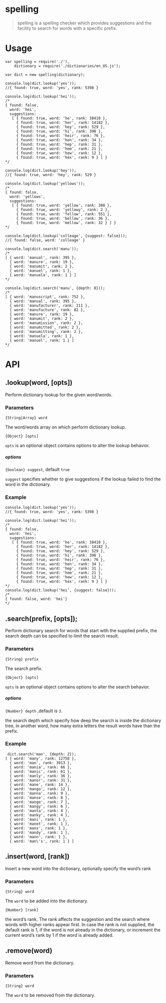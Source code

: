spelling
========

> spelling is a spelling checker which provides suggestions and the facility to search for words with a specific prefix.


# Usage
```
var spelling = require('./'),
    dictionary = require('./dictionaries/en_US.js');

var dict = new spelling(dictionary);

console.log(dict.lookup('yes'));
//{ found: true, word: 'yes', rank: 5398 }

console.log(dict.lookup('hei'));
/*
{ found: false,
  word: 'hei',
  suggestions: 
   [ { found: true, word: 'he', rank: 38410 },
     { found: true, word: 'her', rank: 14182 },
     { found: true, word: 'hey', rank: 529 },
     { found: true, word: 'hi', rank: 398 },
     { found: true, word: 'heir', rank: 76 },
     { found: true, word: 'hen', rank: 34 },
     { found: true, word: 'hep', rank: 31 },
     { found: true, word: 'hem', rank: 21 },
     { found: true, word: 'hew', rank: 12 },
     { found: true, word: 'hex', rank: 9 } ] }
*/

console.log(dict.lookup('hey'));
//{ found: true, word: 'hey', rank: 529 }

console.log(dict.lookup('yellows'));
/*
{ found: false,
  word: 'yellows',
  suggestions: 
   [ { found: true, word: 'yellow', rank: 380 },
     { found: true, word: 'yellowy', rank: 2 },
     { found: true, word: 'fellow', rank: 551 },
     { found: true, word: 'bellow', rank: 36 },
     { found: true, word: 'mellow', rank: 32 } ] }
*/

console.log(dict.lookup('colleage', {suggest: false}));
//{ found: false, word: 'colleage' }

console.log(dict.search('manu'));
/*
[ { word: 'manual', rank: 395 },
  { word: 'manure', rank: 19 },
  { word: 'manumit', rank: 2 },
  { word: 'manuel', rank: 1 },
  { word: 'manuela', rank: 1 } ]
*/

console.log(dict.search('manu', {depth: 8}));
/*
[ { word: 'manuscript', rank: 752 },
  { word: 'manual', rank: 395 },
  { word: 'manufacturer', rank: 211 },
  { word: 'manufacture', rank: 82 },
  { word: 'manure', rank: 19 },
  { word: 'manumit', rank: 2 },
  { word: 'manumission', rank: 2 },
  { word: 'manumitted', rank: 2 },
  { word: 'manumitting', rank: 2 },
  { word: 'manuela', rank: 1 },
  { word: 'manuel', rank: 1 } ]
*/

```

# API
## .lookup(word, [opts])

Perform dictionary lookup for the given word/words.

### Parameters
`{String|Array} word`

The word/words array on which perform dictionary lookup.

`{Object} [opts]`

`opts` is an optional object contains options to alter the lookup behavior.
##### options
`{boolean} suggest`, default `true`

`suggest` specifies whether to give suggestions if the lookup failed to find the word in the dictionary.

### Example
```
console.log(dict.lookup('yes'));
//{ found: true, word: 'yes', rank: 5398 }

console.log(dict.lookup('hei'));
/*
{ found: false,
  word: 'hei',
  suggestions: 
   [ { found: true, word: 'he', rank: 38410 },
     { found: true, word: 'her', rank: 14182 },
     { found: true, word: 'hey', rank: 529 },
     { found: true, word: 'hi', rank: 398 },
     { found: true, word: 'heir', rank: 76 },
     { found: true, word: 'hen', rank: 34 },
     { found: true, word: 'hep', rank: 31 },
     { found: true, word: 'hem', rank: 21 },
     { found: true, word: 'hew', rank: 12 },
     { found: true, word: 'hex', rank: 9 } ] }
*/
console.log(dict.lookup('hei’, {suggest: false}));
/*
{ found: false, word: 'hei'}
*/

```
## .search(prefix, [opts]);
Perform dictionary search for words that start with the supplied prefix, the search depth can be specified to limit the search result.

### Parameters
`{String} prefix`

The search prefix.

`{Object} [opts]`

`opts` is an optional object contains options to alter the search behavior.
##### options
`{Number} depth` ,default is `3`.

the search depth which specify how deep the search is inside the dictionary tree, in another word, how many extra letters the result words have than the prefix.
### Example
```
 dict.search('man', {depth: 2});
[ { word: 'many', rank: 12758 },
  { word: 'man', rank: 3913 },
  { word: 'mania', rank: 66 },
  { word: 'manic', rank: 61 },
  { word: 'manly', rank: 36 },
  { word: 'manor', rank: 31 },
  { word: 'mane', rank: 14 },
  { word: 'mango', rank: 12 },
  { word: 'manna', rank: 9 },
  { word: 'manse', rank: 8 },
  { word: 'mange', rank: 7 },
  { word: 'mangy', rank: 6 },
  { word: 'manta', rank: 4 },
  { word: 'manky', rank: 4 },
  { word: 'mani', rank: 1 },
  { word: 'manet', rank: 1 },
  { word: 'manx', rank: 1 },
  { word: 'mandy', rank: 1 },
  { word: 'mann', rank: 1 },
  { word: 'man\'s', rank: 1 } ]
```



## .insert(word, [rank])
Insert a new word into the dictionary, optionally specify the word’s rank
### Parameters
`{String} word`

The `word` to be added into the dictionary.

`{Number} [rank]`

the word’s rank. The rank affects the suggestion and the search where words with higher ranks appear first.
In case the rank is not supplied, the default rank is 1, if the word is not already in the dictionary, or increment the current word’s rank by 1 if the word is already added.

## .remove(word)
Remove word from the dictionary.
### Parameters
`{String} word`

The `word` to be removed from the dictionary.
